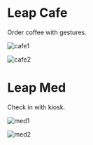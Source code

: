 # Leap Cafe

Order coffee with gestures.

![cafe1](https://i.imgur.com/WhjWE5F.png)

![cafe2](https://i.imgur.com/BCABEdk.png)



# Leap Med

Check in with kiosk.

![med1](https://i.imgur.com/1go1NJF.png)

![med2](https://i.imgur.com/buop0Pu.png)